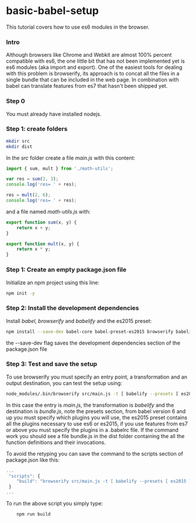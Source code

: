 # basic-babel-setup
This tutorial covers how to use es6 modules in the browser.

### Intro
Although browsers like Chrome and Webkit are almost 100% percent compatible with es6, the one little bit that has not been implemented yet is es6 modules (aka import and export). One of the easiest tools for dealing with this problem is browserify, its approach is to concat all the files in a single bundle that can be included in the web page. In combination with babel can translate features from es7 that hasn't been shipped yet.

### Step 0
You must already have installed nodejs.

### Step 1: create folders
```bash
mkdir src
mkdir dist
```
In the *src* folder create a file *main.js* with this content:
```javascript
import { sum, mult } from './math-utils';

var res = sum(2, 3);
console.log('res= ' + res);

res = mult(2, 6);
console.log('res= ' + res);
```
and a file named *math-utils.js* with:
```javascript
export function sum(x, y) {
    return x + y;
}

export function mult(x, y) {
    return x * y;
}
```
### Step 1: Create an empty package.json file

Initialize an npm project using this line:
```bash
npm init -y
```
### Step 2: Install the development dependencies
Install *babel*, *browserify* and *babelify* and the es2015 preset:
 ```bash
npm install --save-dev babel-core babel-preset-es2015 browserify babelify
```
the --save-dev flag saves the development dependencies section of the package.json file

### Step 3: Test and save the setup
To use browserify you must specify an entry point, a transformation and an output destination, you can test the setup using:
```bash
node_modules/.bin/browserify src/main.js -t [ babelify --presets [ es2015 ] ] --outfile dist/bundle.js
```
In this case the entry is *main.js*, the transformation is *babelify* and the destination is *bundle.js*, note the presets section, from babel version 6 and up you must specify which plugins you will use, the es2015 preset contains all the plugins necessary to use es6 or es2015, if you use features from es7 or above you must specify the plugins in a .babelrc file. If the command work you should see a file bundle.js in the dist folder containing the all the function definitions and their invocations.

To avoid the retyping you can save the command to the scripts section of package.json like this:
```javascript
...
 "scripts": {
    "build": "browserify src/main.js -t [ babelify --presets [ es2015 ] ]  --outfile dist/bundle.js",
 }
...
```
To run the above script you simply type:
```bash
    npm run build
```
